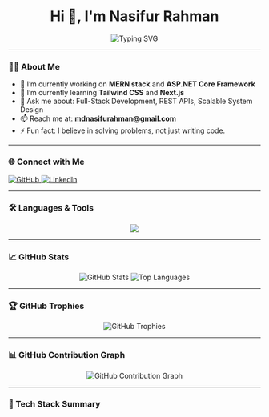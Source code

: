 <h1 align="center">Hi 👋, I'm Nasifur Rahman</h1>

<p align="center">
  <img src="https://readme-typing-svg.demolab.com?font=Fira+Code&duration=3000&pause=1000&center=true&vCenter=true&multiline=true&width=435&lines=Full-Stack+Developer;MERN+%26+ASP.NET+Core+Expert;Lifelong+Learner+%E2%9C%8C%EF%B8%8F;Passionate+About+Clean+Code+%26+Architecture" alt="Typing SVG" />
</p>

---

### 👨‍💻 About Me

- 🔭 I’m currently working on **MERN stack** and **ASP.NET Core Framework**
- 🌱 I’m currently learning **Tailwind CSS** and **Next.js**
- 💬 Ask me about: Full-Stack Development, REST APIs, Scalable System Design
- 📫 Reach me at: **mdnasifurahman@gmail.com**
- ⚡ Fun fact: I believe in solving problems, not just writing code.

---

### 🌐 Connect with Me

<p align="left">
  <a href="https://github.com/Nasif09">
    <img src="https://img.shields.io/badge/Github-100000?style=for-the-badge&logo=github&logoColor=white" alt="GitHub" />
  </a>
  <a href="https://www.linkedin.com/in/iamnasifur/">
    <img src="https://img.shields.io/badge/LinkedIn-0A66C2?style=for-the-badge&logo=linkedin&logoColor=white" alt="LinkedIn" />
  </a>
</p>

---

### 🛠️ Languages & Tools

<p align="center">
  <img src="https://skillicons.dev/icons?i=html,css,js,ts,react,nextjs,nodejs,nestjs,express,tailwind,bootstrap,jquery,dotnet,php,mongodb,mysql,postgres,firebase,postman,git,github,vscode" />
</p>

---

### 📈 GitHub Stats

<p align="center">
  <img src="https://github-readme-stats.vercel.app/api?username=Nasif09&show_icons=true&theme=radical&hide_border=false" alt="GitHub Stats" />
  <img src="https://github-readme-stats.vercel.app/api/top-langs/?username=Nasif09&layout=compact&theme=radical&hide_border=false" alt="Top Languages" />
</p>

---

### 🏆 GitHub Trophies

<p align="center">
  <img src="https://github-profile-trophy.vercel.app/?username=Nasif09&theme=radical&no-frame=true&row=1&column=6" alt="GitHub Trophies" />
</p>

---

### 📊 GitHub Contribution Graph

<p align="center">
  <img src="https://github-readme-activity-graph.vercel.app/graph?username=Nasif09&theme=react-dark&hide_border=false" alt="GitHub Contribution Graph" />
</p>

---

### 🧠 Tech Stack Summary


